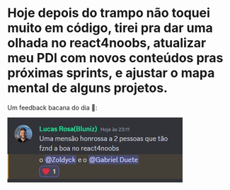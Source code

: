 # Hoje depois do trampo não toquei muito em código, tirei pra dar uma olhada no react4noobs, atualizar meu PDI com novos conteúdos pras próximas sprints, e ajustar o mapa mental de alguns projetos.

Um feedback bacana do dia 💜:

![Alt text](image.png)
